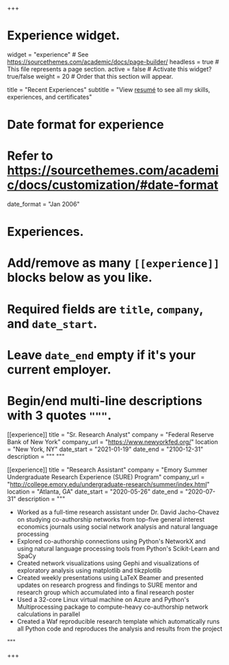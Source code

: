 +++
# Experience widget.
widget = "experience"  # See https://sourcethemes.com/academic/docs/page-builder/
headless = true  # This file represents a page section.
active = false  # Activate this widget? true/false
weight = 20  # Order that this section will appear.

title = "Recent Experiences"
subtitle = "View [resumé](/resume) to see all my skills, experiences, and certificates"

# Date format for experience
#   Refer to https://sourcethemes.com/academic/docs/customization/#date-format
date_format = "Jan 2006"

# Experiences.
#   Add/remove as many `[[experience]]` blocks below as you like.
#   Required fields are `title`, `company`, and `date_start`.
#   Leave `date_end` empty if it's your current employer.
#   Begin/end multi-line descriptions with 3 quotes `"""`.

[[experience]]
  title = "Sr. Research Analyst"
  company = "Federal Reserve Bank of New York"
  company_url = "https://www.newyorkfed.org/"
  location = "New York, NY"
  date_start = "2021-01-19"
  date_end = "2100-12-31"
  description = """ """


[[experience]]
  title = "Research Assistant"
  company = "Emory Summer Undergraduate Research Experience (SURE) Program"
  company_url = "http://college.emory.edu/undergraduate-research/summer/index.html"
  location = "Atlanta, GA"
  date_start = "2020-05-26"
  date_end = "2020-07-31"
  description = """

  * Worked as a full-time research assistant under Dr. David Jacho-Chavez on studying co-authorship networks from top-five general interest economics journals using social network analysis and natural language processing
  * Explored co-authorship connections using Python's NetworkX and using natural language processing tools from Python's Scikit-Learn and SpaCy
  * Created network visualizations using Gephi and visualizations of exploratory analysis using matplotlib and tikzplotlib
  * Created weekly presentations using LaTeX Beamer and presented updates on research progress and findings to SURE mentor and research group which accumulated into a final research poster
  * Used a 32-core Linux virtual machine on Azure and Python's Multiprocessing package to compute-heavy co-authorship network calculations in parallel  
  * Created a Waf reproducible research template which automatically runs all Python code and reproduces the analysis and results from the project

  """

+++
